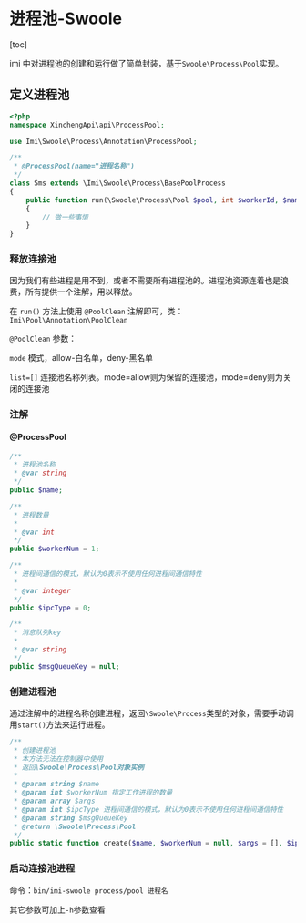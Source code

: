 # 进程池-Swoole

[toc]

imi 中对进程池的创建和运行做了简单封装，基于`Swoole\Process\Pool`实现。

## 定义进程池

```php
<?php
namespace XinchengApi\api\ProcessPool;

use Imi\Swoole\Process\Annotation\ProcessPool;

/**
 * @ProcessPool(name="进程名称")
 */
class Sms extends \Imi\Swoole\Process\BasePoolProcess
{
	public function run(\Swoole\Process\Pool $pool, int $workerId, $name, $workerNum, $args, $ipcType, $msgQueueKey)
	{
	    // 做一些事情
	}
}
```

### 释放连接池

因为我们有些进程是用不到，或者不需要所有进程池的。进程池资源连着也是浪费，所有提供一个注解，用以释放。

在 `run()` 方法上使用 `@PoolClean` 注解即可，类：`Imi\Pool\Annotation\PoolClean`

`@PoolClean` 参数：

`mode` 模式，allow-白名单，deny-黑名单

`list=[]` 连接池名称列表。mode=allow则为保留的连接池，mode=deny则为关闭的连接池

### 注解

#### @ProcessPool

```php
/**
 * 进程池名称
 * @var string
 */
public $name;

/**
 * 进程数量
 *
 * @var int
 */
public $workerNum = 1;

/**
 * 进程间通信的模式，默认为0表示不使用任何进程间通信特性
 *
 * @var integer
 */
public $ipcType = 0;

/**
 * 消息队列key
 *
 * @var string
 */
public $msgQueueKey = null;
```

### 创建进程池

通过注解中的进程名称创建进程，返回`\Swoole\Process`类型的对象，需要手动调用`start()`方法来运行进程。

```php
/**
 * 创建进程池
 * 本方法无法在控制器中使用
 * 返回\Swoole\Process\Pool对象实例
 * 
 * @param string $name
 * @param int $workerNum 指定工作进程的数量
 * @param array $args
 * @param int $ipcType 进程间通信的模式，默认为0表示不使用任何进程间通信特性
 * @param string $msgQueueKey
 * @return \Swoole\Process\Pool
 */
public static function create($name, $workerNum = null, $args = [], $ipcType = 0, $msgQueueKey = null): \Swoole\Process\Pool
```

### 启动连接池进程

命令：`bin/imi-swoole process/pool 进程名`

其它参数可加上`-h`参数查看
